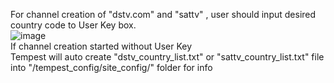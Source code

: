 For channel creation of "dstv.com" and "sattv" , user should input desired country code to User Key box.<br>
![image](https://user-images.githubusercontent.com/97025515/153352797-4604e849-a804-4075-ae7c-e2813b6fd3ef.png)
<br>If channel creation started without User Key<br>
Tempest will auto create "dstv_country_list.txt" or "sattv_country_list.txt" file into "/tempest_config/site_config/" folder for info